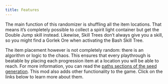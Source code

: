 ```yaml
---
title: Features
---
```


The main function of this randomizer is shuffling all the item locations.
That means it’s completely possible to collect a spirit light container but get the Double Jump skill instead.
Likewise, Skill Trees don’t always give you a skill, so you might find a Gorlek Ore when activating the Bash Skill Tree.

The item placement however is not completely random: there is an algorithm or logic to the chaos.
This ensures that every playthrough is beatable by placing each progression item at a location you will be able to reach.
For more information, you can read the [paths sections of the seed generation](/seedgen/paths).
This mod also adds other functionality to the game. Click on the links below to learn more about them.

<page-list by-path="/features" deep></page-list>
